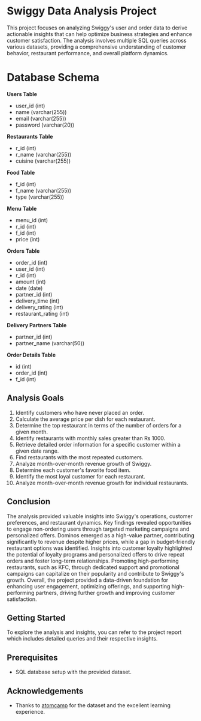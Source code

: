 # Swiggy Data Analysis Project

This project focuses on analyzing Swiggy's user and order data to derive actionable insights that can help optimize business strategies and enhance customer satisfaction. The analysis involves multiple SQL queries across various datasets, providing a comprehensive understanding of customer behavior, restaurant performance, and overall platform dynamics.

# Database Schema

**Users Table**
- user_id (int)
- name (varchar(255))
- email (varchar(255))
- password (varchar(20))

**Restaurants Table**
- r_id (int)
- r_name (varchar(255))
- cuisine (varchar(255))

**Food Table**
- f_id (int)
- f_name (varchar(255))
- type (varchar(255))

**Menu Table**
- menu_id (int)
- r_id (int)
- f_id (int)
- price (int)

**Orders Table**
- order_id (int)
- user_id (int)
- r_id (int)
- amount (int)
- date (date)
- partner_id (int)
- delivery_time (int)
- delivery_rating (int)
- restaurant_rating (int)

**Delivery Partners Table**
- partner_id (int)
- partner_name (varchar(50))

**Order Details Table**
- id (int)
- order_id (int)
- f_id (int)


## Analysis Goals
1. Identify customers who have never placed an order.
2. Calculate the average price per dish for each restaurant.
3. Determine the top restaurant in terms of the number of orders for a given month.
4. Identify restaurants with monthly sales greater than Rs 1000.
5. Retrieve detailed order information for a specific customer within a given date range.
6. Find restaurants with the most repeated customers.
7. Analyze month-over-month revenue growth of Swiggy.
8. Determine each customer's favorite food item.
9. Identify the most loyal customer for each restaurant.
10. Analyze month-over-month revenue growth for individual restaurants.

## Conclusion
The analysis provided valuable insights into Swiggy's operations, customer preferences, and restaurant dynamics. Key findings revealed opportunities to engage non-ordering users through targeted marketing campaigns and personalized offers. Dominos emerged as a high-value partner, contributing significantly to revenue despite higher prices, while a gap in budget-friendly restaurant options was identified.
Insights into customer loyalty highlighted the potential of loyalty programs and personalized offers to drive repeat orders and foster long-term relationships. Promoting high-performing restaurants, such as KFC, through dedicated support and promotional campaigns can capitalize on their popularity and contribute to Swiggy's growth.
Overall, the project provided a data-driven foundation for enhancing user engagement, optimizing offerings, and supporting high-performing partners, driving further growth and improving customer satisfaction.

## Getting Started
To explore the analysis and insights, you can refer to the project report which includes detailed queries and their respective insights.

## Prerequisites
- SQL database setup with the provided dataset.

## Acknowledgements
- Thanks to [atomcamp](https://www.atomcamp.com/) for the dataset and the excellent learning experience.
